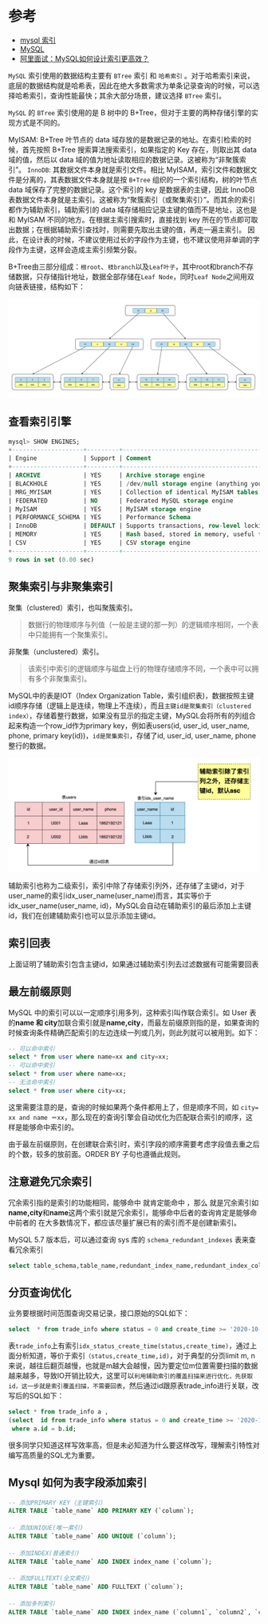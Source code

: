 # 参考

- [mysql 索引](https://github.com/Snailclimb/JavaGuide/blob/master/docs/database/MySQL%20Index.md)
- [MySQL](https://github.com/Snailclimb/JavaGuide/blob/master/docs/database/MySQL.md)
- [阿里面试：MySQL如何设计索引更高效？](https://www.cnblogs.com/aobing/p/14260558.html)

`MySQL` 索引使用的数据结构主要有 `BTree` 索引 和 `哈希索引` 。对于哈希索引来说，底层的数据结构就是哈希表，因此在绝大多数需求为单条记录查询的时候，可以选择哈希索引，查询性能最快；其余大部分场景，建议选择 `BTree` 索引。

`MySQL` 的 `BTree` 索引使用的是 B 树中的 B+Tree，但对于主要的两种存储引擎的实现方式是不同的。

MyISAM: B+Tree 叶节点的 data 域存放的是数据记录的地址。在索引检索的时候，首先按照 B+Tree 搜索算法搜索索引，如果指定的 Key 存在，则取出其 data 域的值，然后以 data 域的值为地址读取相应的数据记录。这被称为“非聚簇索引”。
`InnoDB`: 其数据文件本身就是索引文件。相比 MyISAM，索引文件和数据文件是分离的，其表数据文件本身就是按 `B+Tree` 组织的一个索引结构，树的叶节点 data 域保存了完整的数据记录。这个索引的 key 是数据表的主键，因此 InnoDB 表数据文件本身就是主索引。这被称为“聚簇索引（或聚集索引）”。而其余的索引都作为辅助索引，辅助索引的 data 域存储相应记录主键的值而不是地址，这也是和 MyISAM 不同的地方。在根据主索引搜索时，直接找到 key 所在的节点即可取出数据；在根据辅助索引查找时，则需要先取出主键的值，再走一遍主索引。 因此，在设计表的时候，不建议使用过长的字段作为主键，也不建议使用非单调的字段作为主键，这样会造成主索引频繁分裂。

B+Tree由三部分组成：`根root`、`枝branch`以及`Leaf叶子`，其中root和branch不存储数据，只存储指针地址，数据全部存储在`Leaf Node`，同时`Leaf Node`之间用双向链表链接，结构如下：

![mysqlInnodb](./img/mysqlInnodb.jpg)

## 查看索引引擎

```sql
mysql> SHOW ENGINES;
+--------------------+---------+----------------------------------------------------------------+--------------+------+------------+
| Engine             | Support | Comment                                                        | Transactions | XA   | Savepoints |
+--------------------+---------+----------------------------------------------------------------+--------------+------+------------+
| ARCHIVE            | YES     | Archive storage engine                                         | NO           | NO   | NO         |
| BLACKHOLE          | YES     | /dev/null storage engine (anything you write to it disappears) | NO           | NO   | NO         |
| MRG_MYISAM         | YES     | Collection of identical MyISAM tables                          | NO           | NO   | NO         |
| FEDERATED          | NO      | Federated MySQL storage engine                                 | NULL         | NULL | NULL       |
| MyISAM             | YES     | MyISAM storage engine                                          | NO           | NO   | NO         |
| PERFORMANCE_SCHEMA | YES     | Performance Schema                                             | NO           | NO   | NO         |
| InnoDB             | DEFAULT | Supports transactions, row-level locking, and foreign keys     | YES          | YES  | YES        |
| MEMORY             | YES     | Hash based, stored in memory, useful for temporary tables      | NO           | NO   | NO         |
| CSV                | YES     | CSV storage engine                                             | NO           | NO   | NO         |
+--------------------+---------+----------------------------------------------------------------+--------------+------+------------+
9 rows in set (0.00 sec)
```

## 聚集索引与非聚集索引

聚集（clustered）索引，也叫聚簇索引。

> 数据行的物理顺序与列值（一般是主键的那一列）的逻辑顺序相同，一个表中只能拥有一个聚集索引。

非聚集（unclustered）索引。

> 该索引中索引的逻辑顺序与磁盘上行的物理存储顺序不同，一个表中可以拥有多个非聚集索引。

MySQL中的表是IOT（Index Organization Table，索引组织表)，数据按照主键id顺序存储（逻辑上是连续，物理上不连续），而且`主键id是聚集索引（clustered index）`，存储着整行数据，如果没有显示的指定主键，MySQL会将所有的列组合起来构造一个row_id作为primary key，例如表users(id, user_id, user_name, phone, primary key(id))，`id是聚集索引`，存储了id, user_id, user_name, phone整行的数据。

![mysql_index](./img/mysql_index02.jpg)

辅助索引也称为二级索引，索引中除了存储索引列外，还存储了主键id，对于user_name的索引idx_user_name(user_name)而言，其实等价于idx_user_name(user_name, id)，MySQL会自动在辅助索引的最后添加上主键id，我们在创建辅助索引也可以显示添加主键id。

## 索引回表

上面证明了辅助索引包含主键id，如果通过辅助索引列去过滤数据有可能需要回表

## 最左前缀原则

MySQL 中的索引可以以一定顺序引用多列，这种索引叫作联合索引。如 User 表的**name 和 city**加联合索引就是**name,city**，而最左前缀原则指的是，如果查询的时候查询条件精确匹配索引的左边连续一列或几列，则此列就可以被用到。如下：

```sql
-- 可以命中索引
select * from user where name=xx and city=xx;
-- 可以命中索引
select * from user where name=xx;
-- 无法命中索引
select * from user where city=xx;
```

这里需要注意的是，查询的时候如果两个条件都用上了，但是顺序不同，如 `city= xx and name ＝xx`，那么现在的查询引擎会自动优化为匹配联合索引的顺序，这样是能够命中索引的。

由于最左前缀原则，在创建联合索引时，索引字段的顺序需要考虑字段值去重之后的个数，较多的放前面。ORDER BY 子句也遵循此规则。

## 注意避免冗余索引

冗余索引指的是索引的功能相同，能够命中 就肯定能命中 ，那么 就是冗余索引如**name,city**和**name**这两个索引就是冗余索引，能够命中后者的查询肯定是能够命中前者的 在大多数情况下，都应该尽量扩展已有的索引而不是创建新索引。

MySQL 5.7 版本后，可以通过查询 sys 库的 `schema_redundant_indexes` 表来查看冗余索引

```sql
select table_schema,table_name,redundant_index_name,redundant_index_columns,dominant_index_name,dominant_index_columns from sys.schema_redundant_indexes;
```

## 分页查询优化

业务要根据时间范围查询交易记录，接口原始的SQL如下：

```sql
select  * from trade_info where status = 0 and create_time >= '2020-10-01 00:00:00' and create_time <= '2020-10-07 23:59:59' order by id desc limit 102120, 20;
```

表`trade_info`上有索引`idx_status_create_time(status,create_time)`，通过上面分析知道，等价于索引`（status,create_time,id)`，对于典型的分页limit m, n来说，越往后翻页越慢，也就是m越大会越慢，因为要定位m位置需要扫描的数据越来越多，导致IO开销比较大，这里可以`利用辅助索引的覆盖扫描来进行优化，先获取id，这一步就是索引覆盖扫描，不需要回表`，然后通过id跟原表trade_info进行关联，改写后的SQL如下：

```sql
select * from trade_info a ,
(select  id from trade_info where status = 0 and create_time >= '2020-10-01 00:00:00' and create_time <= '2020-10-07 23:59:59' order by id desc limit 102120, 20) as b   //这一步走的是索引覆盖扫描，不需要回表
 where a.id = b.id;
```

很多同学只知道这样写效率高，但是未必知道为什么要这样改写，理解索引特性对编写高质量的SQL尤为重要。

## Mysql 如何为表字段添加索引

```sql
-- 添加PRIMARY KEY（主键索引）
ALTER TABLE `table_name` ADD PRIMARY KEY (`column`);

-- 添加UNIQUE(唯一索引)
ALTER TABLE `table_name` ADD UNIQUE (`column`);

-- 添加INDEX(普通索引)
ALTER TABLE `table_name` ADD INDEX index_name (`column`);

-- 添加FULLTEXT(全文索引)
ALTER TABLE `table_name` ADD FULLTEXT (`column`);

-- 添加多列索引
ALTER TABLE `table_name` ADD INDEX index_name (`column1`, `column2`, `column3`);
```

